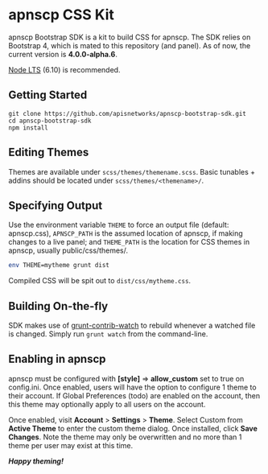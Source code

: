 # apnscp CSS Kit

apnscp Bootstrap SDK is a kit to build CSS for apnscp. The SDK relies on Bootstrap 4, which is mated to this repository (and panel). As of now, the current version is **4.0.0-alpha.6**.

[Node LTS](https://nodejs.org/en/download/) (6.10) is recommended.

## Getting Started

```shell
git clone https://github.com/apisnetworks/apnscp-bootstrap-sdk.git
cd apnscp-bootstrap-sdk
npm install
```



## Editing Themes

Themes are available under `scss/themes/themename.scss`. Basic tunables + addins should be located under `scss/themes/<themename>/`.



## Specifying Output

Use the environment variable `THEME` to force an output file (default: apnscp.css), `APNSCP_PATH` is the assumed location of apnscp, if making changes to a live panel; and `THEME_PATH` is the location for CSS themes in apnscp, usually public/css/themes/.

```bash
env THEME=mytheme grunt dist
```

Compiled CSS will be spit out to `dist/css/mytheme.css`.



## Building On-the-fly

SDK makes use of [grunt-contrib-watch](https://www.npmjs.com/package/grunt-contrib-watch) to rebuild whenever a watched file is changed. Simply run `grunt watch` from the command-line.



## Enabling in apnscp

apnscp must be configured with **[style]** => **allow_custom** set to true on config.ini. Once enabled, users will have the option to configure 1 theme to their account. If Global Preferences (todo) are enabled on the account, then this theme may optionally apply to all users on the account.

Once enabled, visit **Account** > **Settings** > **Theme**. Select Custom from **Active Theme** to enter the custom theme dialog. Once installed, click **Save Changes**. Note the theme may only be overwritten and no more than 1 theme per user may exist at this time.



***Happy theming!***